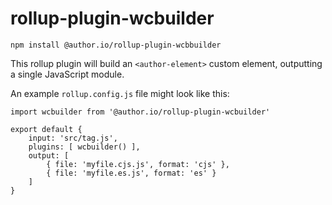 # rollup-plugin-wcbuilder

`npm install @author.io/rollup-plugin-wcbbuilder`

This rollup plugin will build an `<author-element>` custom element, outputting a single JavaScript module.

An example `rollup.config.js` file might look like this:

```
import wcbuilder from '@author.io/rollup-plugin-wcbuilder'

export default {
	input: 'src/tag.js',
	plugins: [ wcbuilder() ],
	output: [
		{ file: 'myfile.cjs.js', format: 'cjs' },
		{ file: 'myfile.es.js', format: 'es' }
	]
}
```
